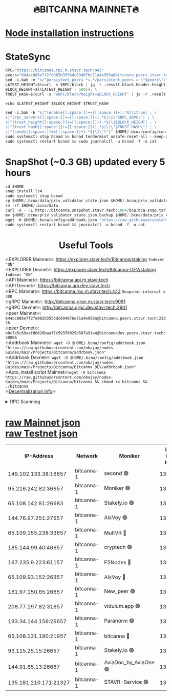 <h1 align="center"> 🔥BITCANNA MAINNET🔥</h1>


[Node installation instructions](https://github.com/obajay/nodes-Guides/tree/main/Projects/Bitcanna)
=

# StateSync
```python
RPC="https://bitcanna.rpc.m.stavr.tech:443"
peers="644ac886e7f2fe082b3556dc694076e71a4e959a@bitcanna.peers.stavr.tech:21326"
sed -i.bak -e "s/^persistent_peers *=.*/persistent_peers = \"$peers\"/" $HOME/.bcna/config/config.toml
LATEST_HEIGHT=$(curl -s $RPC/block | jq -r .result.block.header.height); \
BLOCK_HEIGHT=$((LATEST_HEIGHT - 500)); \
TRUST_HASH=$(curl -s "$RPC/block?height=$BLOCK_HEIGHT" | jq -r .result.block_id.hash)

echo $LATEST_HEIGHT $BLOCK_HEIGHT $TRUST_HASH

sed -i.bak -E "s|^(enable[[:space:]]+=[[:space:]]+).*$|\1true| ; \
s|^(rpc_servers[[:space:]]+=[[:space:]]+).*$|\1\"$RPC,$RPC\"| ; \
s|^(trust_height[[:space:]]+=[[:space:]]+).*$|\1$BLOCK_HEIGHT| ; \
s|^(trust_hash[[:space:]]+=[[:space:]]+).*$|\1\"$TRUST_HASH\"| ; \
s|^(seeds[[:space:]]+=[[:space:]]+).*$|\1\"\"|" $HOME/.bcna/config/config.toml
sudo systemctl stop bcnad && bcnad tendermint unsafe-reset-all --keep-addr-book
sudo systemctl restart bcnad && sudo journalctl -u bcnad -f -o cat
```
# SnapShot (~0.3 GB) updated every 5 hours
```python
cd $HOME
snap install lz4
sudo systemctl stop bcnad
cp $HOME/.bcna/data/priv_validator_state.json $HOME/.bcna/priv_validator_state.json.backup
rm -rf $HOME/.bcna/data
curl -o - -L http://bitcanna.snapshot.stavr.tech:1004/bca/bca-snap.tar.lz4 | lz4 -c -d - | tar -x -C $HOME/.bcna --strip-components 2
mv $HOME/.bcna/priv_validator_state.json.backup $HOME/.bcna/data/priv_validator_state.json
wget -O $HOME/.bcna/config/addrbook.json "https://raw.githubusercontent.com/obajay/nodes-Guides/main/Projects/Bitcanna/addrbook.json"
sudo systemctl restart bcnad && journalctl -u bcnad -f -o cat
```

 <h1 align="center"> Useful Tools</h1>

🔥EXPLORER Mainnet🔥:    https://explorer.stavr.tech/Bitcanna/staking          `Indexer "ON"` \
🔥EXPLORER Devnet🔥:     https://explorer.stavr.tech/Bitcanna-DEV/staking     `Indexer "ON"` \
🔥API Mainnet🔥:         https://bitcanna.api.m.stavr.tech \
🔥API Devnet🔥:          https://bitcanna.api.dev.stavr.tech \
🔥RPC Mainnet🔥:         https://bitcanna.rpc.m.stavr.tech:443         `Snapshot-interval = 300` \
🔥gRPC Mainnet🔥:        http://bitcanna.grpc.m.stavr.tech:9081 \
🔥gRPC Devnet🔥:         http://bitcanna.grpc.dev.stavr.tech:2901 \
🔥peer Mainnet🔥:        `644ac886e7f2fe082b3556dc694076e71a4e959a@bitcanna.peers.stavr.tech:21326` \
🔥peer Devnet🔥:         `b0c7e5c69aaf00626baaf7c59370029b587a91a4@bitcannadev.peers.stavr.tech:30006` \
🔥Addrbook Mainnet🔥:    ```wget -O $HOME/.bcna/config/addrbook.json "https://raw.githubusercontent.com/obajay/nodes-Guides/main/Projects/Bitcanna/addrbook.json"``` \
🔥Addrbook Devnet🔥:    ```wget -O $HOME/.bcna/config/addrbook.json "https://raw.githubusercontent.com/obajay/nodes-Guides/main/Projects/Bitcanna/Bitcanna_DEV/addrbook.json"``` \
🔥Auto_install script Mainnet🔥:```wget -O bitcanna https://raw.githubusercontent.com/obajay/nodes-Guides/main/Projects/Bitcanna/bitcanna && chmod +x bitcanna && ./bitcanna``` \
🔥[Decentralization Info](https://github.com/obajay/StateSync-snapshots/tree/main/Projects/Bitcanna/Decentralization)🔥


<details>
<summary>RPC Scanning</summary>

<h2 align="center"> We scan nodes in real time every 4 hours. And we provide the final result of RPC endpoints.
We cannot influence the operation of these nodes in any way. </h2>


```python
If Voting Power is higher than 0 --> then the Node is a validator of the network and may be subject to attack and be a potential threat to the chain.
```
```python
We marked such validators with a red symbol
```

</details>

[raw Mainnet json](https://rpc-check.bcam.stavr.tech/bcam/rpc-bcam-result.json) \
[raw Testnet json](https://github.com/obajay/StateSync-snapshots/tree/main/Projects/Bitcanna/Rpc-Check-Testnet)
=



<table><tr><th>IP-Address</th><th>Network</th><th>Moniker</th><th>Latest Block Height</th><th>Earliest Block Height</th><th>Catching Up</th><th>Tx Index</th><th>Voting Power</th><th>Scan Time</th></tr><tr><td>149.102.133.38:16657</td><td>bitcanna-1</td><td>second 🟢</td><td>13030305</td><td>1</td><td>False</td><td>on</td><td>0</td><td>2024-03-16T02:32:14.135859412UTC</td></tr><tr><td>95.216.242.82:36657</td><td>bitcanna-1</td><td>Moniker 🟢</td><td>13030295</td><td>5776907</td><td>False</td><td>on</td><td>0</td><td>2024-03-16T02:31:12.646249042UTC</td></tr><tr><td>65.108.142.81:26683</td><td>bitcanna-1</td><td>Stakely.io 🟢</td><td>13030299</td><td>6152001</td><td>False</td><td>on</td><td>0</td><td>2024-03-16T02:31:35.889492011UTC</td></tr><tr><td>144.76.97.251:27657</td><td>bitcanna-1</td><td>AlxVoy 🟢</td><td>13030303</td><td>8805201</td><td>False</td><td>on</td><td>0</td><td>2024-03-16T02:32:03.571002266UTC</td></tr><tr><td>65.109.155.238:33657</td><td>bitcanna-1</td><td>MultVR 🔴</td><td>13030300</td><td>9933415</td><td>False</td><td>on</td><td>352367</td><td>2024-03-16T02:31:43.444607967UTC</td></tr><tr><td>185.144.99.40:46657</td><td>bitcanna-1</td><td>cryptech 🟢</td><td>13030294</td><td>11528001</td><td>False</td><td>on</td><td>0</td><td>2024-03-16T02:31:08.286760346UTC</td></tr><tr><td>167.235.9.223:61157</td><td>bitcanna-1</td><td>F5Nodes 🔴</td><td>13030300</td><td>12084001</td><td>False</td><td>on</td><td>570</td><td>2024-03-16T02:31:45.737048021UTC</td></tr><tr><td>65.109.93.152:26357</td><td>bitcanna-1</td><td>AlxVoy 🔴</td><td>13030305</td><td>12109301</td><td>False</td><td>on</td><td>1391929</td><td>2024-03-16T02:32:14.672973708UTC</td></tr><tr><td>161.97.150.65:26657</td><td>bitcanna-1</td><td>New_peer 🟢</td><td>13030299</td><td>12254001</td><td>False</td><td>on</td><td>0</td><td>2024-03-16T02:31:36.161787921UTC</td></tr><tr><td>208.77.197.82:31657</td><td>bitcanna-1</td><td>vidulum.app 🟢</td><td>13030299</td><td>12386934</td><td>False</td><td>on</td><td>0</td><td>2024-03-16T02:31:38.942820483UTC</td></tr><tr><td>193.34.144.156:26657</td><td>bitcanna-1</td><td>Paranorm 🟢</td><td>13030302</td><td>12697701</td><td>False</td><td>on</td><td>0</td><td>2024-03-16T02:31:52.440668369UTC</td></tr><tr><td>65.108.131.190:21957</td><td>bitcanna-1</td><td>bitcanna 🔴</td><td>13030301</td><td>12930301</td><td>False</td><td>on</td><td>419883</td><td>2024-03-16T02:31:50.145893012UTC</td></tr><tr><td>93.115.25.15:26657</td><td>bitcanna-1</td><td>Stakely.io 🟢</td><td>13030298</td><td>13004569</td><td>False</td><td>on</td><td>0</td><td>2024-03-16T02:31:31.449862609UTC</td></tr><tr><td>144.91.65.13:26667</td><td>bitcanna-1</td><td>AviaDoc_by_AviaOne 🟢</td><td>13030303</td><td>13028101</td><td>False</td><td>on</td><td>0</td><td>2024-03-16T02:31:58.912942633UTC</td></tr><tr><td>135.181.210.171:21327</td><td>bitcanna-1</td><td>STAVR-Service 🟢</td><td>13030303</td><td>13029301</td><td>False</td><td>on</td><td>0</td><td>2024-03-16T02:32:03.332458270UTC</td></tr></table>

